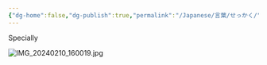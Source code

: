 ```yaml
---
{"dg-home":false,"dg-publish":true,"permalink":"/Japanese/言葉/せっかく/","dgPassFrontmatter":true}
---
```


Specially

![IMG_20240210_160019.jpg](/img/user/resources/%E3%82%AF%E3%83%AC%E3%83%A8%E3%83%B3%E3%81%97%E3%82%93%E3%81%A1%E3%82%83%E3%82%93/IMG_20240210_160019.jpg)